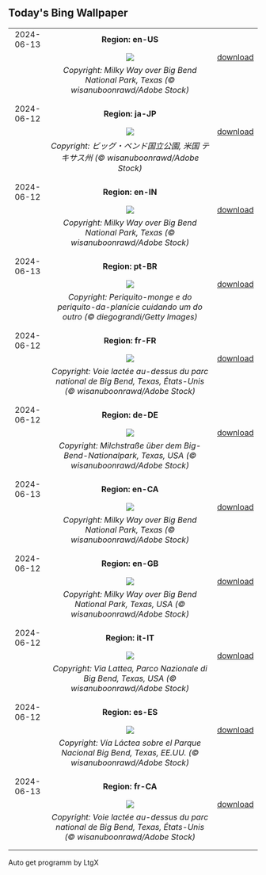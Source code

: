 ## Today's Bing Wallpaper
|      |      |      |
| :----: | :----: | :----: |
|2024-06-13|**Region: en-US**||
||![](https://www.bing.com/th?id=OHR.BigBendMilkyWay_EN-US7213876995_UHD.jpg&pid=hp&w=1152&h=648&rs=1&c=4)| [download](https://www.bing.com/th?id=OHR.BigBendMilkyWay_EN-US7213876995_UHD.jpg)|
||*Copyright: Milky Way over Big Bend National Park, Texas (© wisanuboonrawd/Adobe Stock)*
||
|||
|2024-06-12|**Region: ja-JP**||
||![](https://www.bing.com/th?id=OHR.BigBendMilkyWay_JA-JP3523395036_UHD.jpg&pid=hp&w=1152&h=648&rs=1&c=4)| [download](https://www.bing.com/th?id=OHR.BigBendMilkyWay_JA-JP3523395036_UHD.jpg)|
||*Copyright: ビッグ・ベンド国立公園, 米国 テキサス州 (© wisanuboonrawd/Adobe Stock)*
||
|||
|2024-06-12|**Region: en-IN**||
||![](https://www.bing.com/th?id=OHR.BigBendMilkyWay_EN-IN9317716190_UHD.jpg&pid=hp&w=1152&h=648&rs=1&c=4)| [download](https://www.bing.com/th?id=OHR.BigBendMilkyWay_EN-IN9317716190_UHD.jpg)|
||*Copyright: Milky Way over Big Bend National Park, Texas (© wisanuboonrawd/Adobe Stock)*
||
|||
|2024-06-13|**Region: pt-BR**||
||![](https://www.bing.com/th?id=OHR.DiadosNamorado_PT-BR1152869085_UHD.jpg&pid=hp&w=1152&h=648&rs=1&c=4)| [download](https://www.bing.com/th?id=OHR.DiadosNamorado_PT-BR1152869085_UHD.jpg)|
||*Copyright: Periquito-monge e do periquito-da-planície cuidando um do outro (© diegograndi/Getty Images)*
||
|||
|2024-06-12|**Region: fr-FR**||
||![](https://www.bing.com/th?id=OHR.BigBendMilkyWay_FR-FR4230024049_UHD.jpg&pid=hp&w=1152&h=648&rs=1&c=4)| [download](https://www.bing.com/th?id=OHR.BigBendMilkyWay_FR-FR4230024049_UHD.jpg)|
||*Copyright: Voie lactée au-dessus du parc national de Big Bend, Texas, États-Unis (© wisanuboonrawd/Adobe Stock)*
||
|||
|2024-06-12|**Region: de-DE**||
||![](https://www.bing.com/th?id=OHR.BigBendMilkyWay_DE-DE9932033977_UHD.jpg&pid=hp&w=1152&h=648&rs=1&c=4)| [download](https://www.bing.com/th?id=OHR.BigBendMilkyWay_DE-DE9932033977_UHD.jpg)|
||*Copyright: Milchstraße über dem Big-Bend-Nationalpark, Texas, USA (© wisanuboonrawd/Adobe Stock)*
||
|||
|2024-06-13|**Region: en-CA**||
||![](https://www.bing.com/th?id=OHR.BigBendMilkyWay_EN-CA2391615132_UHD.jpg&pid=hp&w=1152&h=648&rs=1&c=4)| [download](https://www.bing.com/th?id=OHR.BigBendMilkyWay_EN-CA2391615132_UHD.jpg)|
||*Copyright: Milky Way over Big Bend National Park, Texas (© wisanuboonrawd/Adobe Stock)*
||
|||
|2024-06-12|**Region: en-GB**||
||![](https://www.bing.com/th?id=OHR.BigBendMilkyWay_EN-GB2396509445_UHD.jpg&pid=hp&w=1152&h=648&rs=1&c=4)| [download](https://www.bing.com/th?id=OHR.BigBendMilkyWay_EN-GB2396509445_UHD.jpg)|
||*Copyright: Milky Way over Big Bend National Park, Texas, USA (© wisanuboonrawd/Adobe Stock)*
||
|||
|2024-06-12|**Region: it-IT**||
||![](https://www.bing.com/th?id=OHR.BigBendMilkyWay_IT-IT7811408807_UHD.jpg&pid=hp&w=1152&h=648&rs=1&c=4)| [download](https://www.bing.com/th?id=OHR.BigBendMilkyWay_IT-IT7811408807_UHD.jpg)|
||*Copyright: Via Lattea, Parco Nazionale di Big Bend, Texas, USA (© wisanuboonrawd/Adobe Stock)*
||
|||
|2024-06-12|**Region: es-ES**||
||![](https://www.bing.com/th?id=OHR.BigBendMilkyWay_ES-ES2997966986_UHD.jpg&pid=hp&w=1152&h=648&rs=1&c=4)| [download](https://www.bing.com/th?id=OHR.BigBendMilkyWay_ES-ES2997966986_UHD.jpg)|
||*Copyright: Vía Láctea sobre el Parque Nacional Big Bend, Texas, EE.UU. (© wisanuboonrawd/Adobe Stock)*
||
|||
|2024-06-13|**Region: fr-CA**||
||![](https://www.bing.com/th?id=OHR.BigBendMilkyWay_FR-CA4260073911_UHD.jpg&pid=hp&w=1152&h=648&rs=1&c=4)| [download](https://www.bing.com/th?id=OHR.BigBendMilkyWay_FR-CA4260073911_UHD.jpg)|
||*Copyright: Voie lactée au-dessus du parc national de Big Bend, Texas, États-Unis (© wisanuboonrawd/Adobe Stock)*
||
|||

Auto get programm by LtgX
